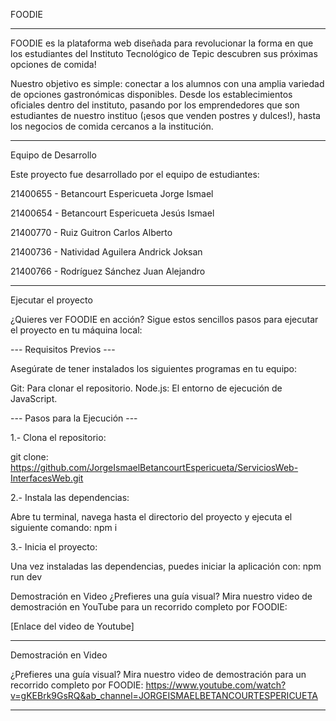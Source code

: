 FOODIE
____________________________________________________________________________________________________________________________________________________________________________________________________________________

FOODIE es la plataforma web diseñada para revolucionar la forma en que los estudiantes del Instituto Tecnológico de Tepic descubren sus próximas opciones de comida!

Nuestro objetivo es simple: conectar a los alumnos con una amplia variedad de opciones gastronómicas disponibles. Desde los establecimientos oficiales dentro del instituto, pasando por los emprendedores que son estudiantes de nuestro instituo (¡esos que venden postres y dulces!), hasta los negocios de comida cercanos a la institución. 
____________________________________________________________________________________________________________________________________________________________________________________________________________________

Equipo de Desarrollo

Este proyecto fue desarrollado por el equipo de estudiantes:

21400655 - Betancourt Espericueta Jorge Ismael

21400654 - Betancourt Espericueta Jesús Ismael

21400770 - Ruiz Guitron Carlos Alberto

21400736 - Natividad Aguilera Andrick Joksan

21400766 - Rodríguez Sánchez Juan Alejandro
___________________________________________________________________________________________________________________________________________________________________________________________________________________

Ejecutar el proyecto

¿Quieres ver FOODIE en acción? Sigue estos sencillos pasos para ejecutar el proyecto en tu máquina local:

--- Requisitos Previos ---

Asegúrate de tener instalados los siguientes programas en tu equipo:

Git: Para clonar el repositorio.
Node.js: El entorno de ejecución de JavaScript.

--- Pasos para la Ejecución ---

1.- Clona el repositorio:

git clone: https://github.com/JorgeIsmaelBetancourtEspericueta/ServiciosWeb-InterfacesWeb.git 

2.- Instala las dependencias:

Abre tu terminal, navega hasta el directorio del proyecto y ejecuta el siguiente comando: npm i

3.- Inicia el proyecto:

Una vez instaladas las dependencias, puedes iniciar la aplicación con: npm run dev

Demostración en Video
¿Prefieres una guía visual? Mira nuestro video de demostración en YouTube para un recorrido completo por FOODIE:

[Enlace del video de Youtube]
___________________________________________________________________________________________________________________________________________________________________________________________________________________

Demostración en Video

¿Prefieres una guía visual? Mira nuestro video de demostración para un recorrido completo por FOODIE:
https://www.youtube.com/watch?v=gKEBrk9GsRQ&ab_channel=JORGEISMAELBETANCOURTESPERICUETA
___________________________________________________________________________________________________________________________________________________________________________________________________________________


